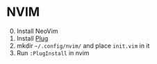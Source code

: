 # NVIM
0. Install NeoVim
1. Install [Plug](https://github.com/junegunn/vim-plug#neovim)
2. mkdir `~/.config/nvim/` and place `init.vim` in it
3. Run `:PlugInstall` in nvim

